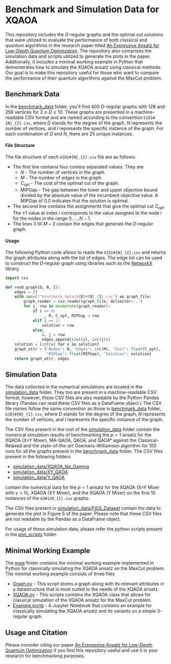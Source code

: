 # Benchmark and Simulation Data for XQAOA

This repository includes the $D$-regular graphs and the optimal cut solutions that were utilized to evaluate the performance of both classical and quantum algorithms in the research paper titled [An Expressive Ansatz for Low-Depth Quantum Optimization](https://arxiv.org/abs/2302.04479). The repository also comprises the simulation data and scripts utilized to generate the plots in the paper. Additionally, it includes a minimal working example in Python that demonstrates how to simulate the XQAOA ansatz using classical methods. Our goal is to make this repository useful for those who want to compare the performance of their quantum algorithms against the MaxCut problem.

##  Benchmark Data

In the [benchmark_data](benchmark_data) folder, you'll find $400$ $D$-regular graphs with $128$ and $256$ vertices for $3 \leq D \leq 10$. These graphs are presented in a machine-readable CSV format and are named according to the convention `G{D}#{N}_{I}.csv`, where $D$ stands for the degree of the graph, $N$ represents the number of vertices, and $I$ represents the specific instance of the graph. For each combination of $D$ and $N$, there are $25$ unique instances.

#### File Structure

The file structure of each  `G{D}#{N}_{I}.csv` file are as follows:
- The first line contains four comma separated values. They are
	- $N$ - The number of vertices in the graph.
	- $M$ - The number of edges in the graph.
	- $C_{opt}$ - The cost of the optimal cut of the graph.
	- MIPGap - The gap between the lower and upper objective bound divided by the absolute value of the incumbent objective value. A MIPGap of $0.0$ indicates that the solution is optimal.
- The second line contains the assignments that give the optimal cut  $C_{opt}$. The $\pm 1$ value at index $i$ corresponds to the value assigned to the node $i$ for the nodes in the range $0, \dots, N-1$.
- The lines $3$ till $M+2$ contain the edges that generate the $D$-regular graph.

#### Usage
The following Python code allows to reads the `G{D}#{N}_{I}.csv` and returns the graph attributes along with the list of edges. The edge list can be used to construct the $D$-regular graph using libraries such as the [NetworkX](https://networkx.org/) library.
```python
import csv

def read_graph(D, N, I):
    edges = []
    with open(f"benchmark_data/G{D}#{N}_{I}.csv") as graph_file:
        graph_reader = csv.reader(graph_file, delimiter=',')
        for i, row in enumerate(graph_reader):
            if i == 0:
                _, M, C_opt, MIPGap = row
            elif i == 1:
                solution = row
            else:
                i, j = row
                edges.append((int(i), int(j)))
    solution = [int(x) for x in solution]
    graph_attr = {"Nodes": N, "Edges": int(M), "Cost": float(C_opt),
                  "MIPGap": float(MIPGap), "Solution": solution}
    return graph_attr, edges
```

## Simulation Data

The data collected in the numerical simulations are located in the [simulation_data](simulation_data) folder. They too are present in a machine-readable CSV format, however, these CSV files are also readable by the Python Pandas library (Pandas can read these CSV files as a DataFrame object.) The CSV file names follow the same convention as those in [benchmark_data](benchmark_data) folder,  `G{D}#{N}_{I}.csv`, where $D$ stands for the degree of the graph, $N$ represents the number of vertices, and $I$ represents the specific instance of the graph.

The CSV files present in the root of the [simulation_data](simulation_data) folder contain the numerical simulation results of benchmarking the $p = 1$ ansatz for the XQAOA (X=Y Mixer), MA-QAOA, QAOA, and QAOA* against the Classical-Relaxed and the state-of-the-art Goemans-Williamson algorithm for $100$ runs for all the graphs present in the [benchmark_data](benchmark_data) folder. The CSV files present in the following folders
- [simulation_data/XQAOA_No_Gamma](simulation_data/XQAOA_No_Gamma)
- [simulation_data/XY_QAOA](simulation_data/XY_QAOA)
- [simulation_data/Y_QAOA](simulation_data/Y_QAOA)

 contain the numerical data for the $p = 1$ ansatz for the XQAOA (X=Y Mixer with $\gamma = 0$), XQAOA (XY Mixer), and the XQAOA (Y Mixer) on the first $10$ instances of the `G3#128_{I}.csv` graphs.

The CSV files present in [simulation_data/FIG5_Dataset](simulation_data/FIG5_Dataset) contain the data to generate the plot in Figure 5 of the paper. Please note that these CSV files are not readable by the Pandas as a DataFrame object.

For usage of these simulation data, please refer the python scripts present in the [plot_scripts](plot_scripts) folder.

## Minimal Working Example

 The [mwe](mwe) folder contains the minimal working example implemented in Python for classically simulating the XQAOA ansatz on the MaxCut problem.  The minimal working example consists of three files
 - [Graph.py](mwe/Graph.py) - This script stores a graph along with its relevant attributes in a datastructure that is most suited to the needs of the XQAOA ansatz.
 - [XQAOA.py](mwe/XQAOA.py) - This scripts contains the XQAOA class that allows for classical simulation of the XQAOA ansatz for the MaxCut problem.
 - [Example.ipynb](mwe/Example.ipynb) - A Jupyter Notebook that contains an example for classically simulating the XQAOA ansatz and its variants on a simple $3$-regular graph.  

## Usage and Citation

Please consider citing our paper [An Expressive Ansatz for Low-Depth Quantum Optimization](https://arxiv.org/abs/2302.04479) if you find this repository useful and use it in your research for benchmarking purposes.
